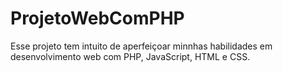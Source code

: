 # ProjetoWebComPHP

Esse projeto tem intuito de aperfeiçoar minnhas habilidades em desenvolvimento web com PHP, JavaScript, HTML e CSS.
